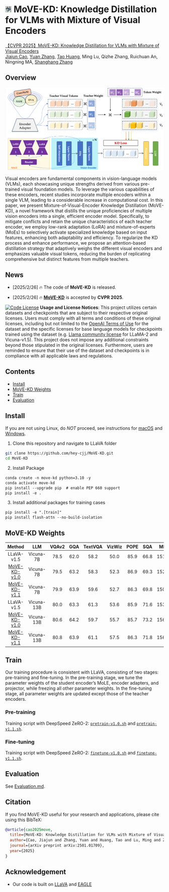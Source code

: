 # <img src="./images/image.png" alt="KD Icon" width="20" height="20"> MoVE-KD: Knowledge Distillation for VLMs with Mixture of Visual Encoders 
[【CVPR 2025】MoVE-KD: Knowledge Distillation for VLMs with Mixture of Visual Encoders](https://arxiv.org/abs/2501.01709)  
[Jiajun Cao](https://scholar.google.com.hk/citations?user=femNsd0AAAAJ&hl=zh-CN), [Yuan Zhang](https://scholar.google.com.hk/citations?hl=zh-CN&user=dXj1WskAAAAJ), [Tao Huang](https://scholar.google.com.hk/citations?user=jkcRdBgAAAAJ&hl=zh-CN), Ming Lu, Qizhe Zhang, Ruichuan An, Ningning MA, [Shanghang Zhang](https://scholar.google.com.hk/citations?user=voqw10cAAAAJ&hl=zh-CN)

## Overview
![overview](./images/pipeline.png)

Visual encoders are fundamental components in vision-language models (VLMs), each showcasing unique strengths derived from various pre-trained visual foundation models. To leverage the various capabilities of these encoders, recent studies incorporate multiple encoders within a single VLM, leading to a considerable increase in computational cost. In this paper, we present Mixture-of-Visual-Encoder Knowledge Distillation (MoVE-KD), a novel framework that distills the unique proficiencies of multiple vision encoders into a single, efficient encoder model. Specifically, to mitigate conflicts and retain the unique characteristics of each teacher encoder, we employ low-rank adaptation (LoRA) and mixture-of-experts (MoEs) to selectively activate specialized knowledge based on input features, enhancing both adaptability and efficiency. To regularize the KD process and enhance performance, we propose an attention-based distillation strategy that adaptively weighs the different visual encoders and emphasizes valuable visual tokens, reducing the burden of replicating comprehensive but distinct features from multiple teachers.

## News
- [2025/2/26] 🔥 The code of **MoVE-KD** is released.

- [2025/2/26] 🔥 **[MoVE-KD](https://arxiv.org/abs/2501.01709)** is accepted by **CVPR 2025**.


[![Code License](https://img.shields.io/badge/Code%20License-Apache_2.0-green.svg)](https://github.com/tatsu-lab/stanford_alpaca/blob/main/LICENSE)
**Usage and License Notices**: This project utilizes certain datasets and checkpoints that are subject to their respective original licenses. Users must comply with all terms and conditions of these original licenses, including but not limited to the [OpenAI Terms of Use](https://openai.com/policies/terms-of-use) for the dataset and the specific licenses for base language models for checkpoints trained using the dataset (e.g. [Llama community license](https://ai.meta.com/llama/license/) for LLaMA-2 and Vicuna-v1.5). This project does not impose any additional constraints beyond those stipulated in the original licenses. Furthermore, users are reminded to ensure that their use of the dataset and checkpoints is in compliance with all applicable laws and regulations.


## Contents
- [Install](#install)
- [MoVE-KD Weights](#move-kd-weights)
- [Train](#train)
- [Evaluation](#evaluation)

## Install

If you are not using Linux, do *NOT* proceed, see instructions for [macOS](https://github.com/haotian-liu/LLaVA/blob/main/docs/macOS.md) and [Windows](https://github.com/haotian-liu/LLaVA/blob/main/docs/Windows.md).

1. Clone this repository and navigate to LLaVA folder
```bash
git clone https://github.com/hey-cjj/MoVE-KD.git
cd MoVE-KD
```

2. Install Package
```Shell
conda create -n move-kd python=3.10 -y
conda activate move-kd
pip install --upgrade pip  # enable PEP 660 support
pip install -e .
```

3. Install additional packages for training cases
```
pip install -e ".[train]"
pip install flash-attn --no-build-isolation
```

## MoVE-KD Weights
| **Method** | **LLM** | **VQAv2** | **GQA** | **TextVQA** | **VizWiz** | **POPE** | **SQA** | **MME** | **MMB** |
| :---: | :---: | :---: | :---: | :---: | :---: | :---: | :---: | :---: | :---: |
| LLaVA-v1.5 | Vicuna-7B| 78.5 | 62.0 | 58.2 | 50.0 | 85.9 | 66.8 | 1510.7 | 64.3 |
| [MoVE-KD-v1.0](https://huggingface.co/jiaojuncao/MoVE-KD-7b-v1.0)  | Vicuna-7B| 79.5 | 63.2 | 58.3 | 52.3 | 86.9 | 69.3 | 1524.5 | 66.3 |
| [MoVE-KD-v1.1](https://huggingface.co/jiaojuncao/MoVE-KD-7b-v1.1)  | Vicuna-7B| 79.9 | 63.9 | 59.6 | 52.7 | 86.3 | 69.8 | 1509.1 | 67.4 |
| LLaVA-v1.5 | Vicuna-13B| 80.0 | 63.3 | 61.3 | 53.6 | 85.9 | 71.6 | 1531.3 | 67.7 |
| [MoVE-KD-v1.0](https://huggingface.co/jiaojuncao/MoVE-KD-13b-v1.0) | Vicuna-13B| 80.6 | 64.2 | 59.7 | 55.7 | 85.7 | 73.2 | 1568.1 | 70.2 |
| [MoVE-KD-v1.1](https://huggingface.co/jiaojuncao/MoVE-KD-13b-v1.1) | Vicuna-13B| 80.8 |  63.9 | 61.1 | 57.5 | 86.3 | 71.8 | 1568.3 | 69.7 |
## Train
Our training procedure is consistent with LLaVA, consisting of two stages: pre-training and fine-tuning. In the pre-training stage, we tune the parameter weights of the student encoder’s MoLE, encoder adapters, and projector, while freezing all other parameter weights. In the fine-tuning stage, all parameter weights are updated except those of the teacher encoders.

### Pre-training 
Training script with DeepSpeed ZeRO-2: [`pretrain-v1.0.sh`](./scripts/move-kd/pretrain-v1.0.sh) and  [`pretrain-v1.1.sh`](./scripts/move-kd/pretrain-v1.1.sh).


### Fine-tuning

Training script with DeepSpeed ZeRO-2: [`finetune-v1.0.sh`](./scripts/move-kd/finetune-v1.0.sh) and  [`finetune-v1.1.sh`](./scripts/move-kd/finetune-v1.1.sh).


## Evaluation
See [Evaluation.md](https://github.com/haotian-liu/LLaVA/blob/main/docs/Evaluation.md).


## Citation

If you find MoVE-KD useful for your research and applications, please cite using this BibTeX:
```bibtex
@article{cao2025move,
  title={MoVE-KD: Knowledge Distillation for VLMs with Mixture of Visual Encoders},
  author={Cao, Jiajun and Zhang, Yuan and Huang, Tao and Lu, Ming and Zhang, Qizhe and An, Ruichuan and Ma, Ningning and Zhang, Shanghang},
  journal={arXiv preprint arXiv:2501.01709},
  year={2025}
}

```

## Acknowledgement

- Our code is built on [LLaVA](https://github.com/haotian-liu/LLaVA) and [EAGLE](https://github.com/NVlabs/EAGLE)